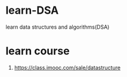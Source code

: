 # learn-DSA

learn data structures and algorithms(DSA)



# learn course

1. https://class.imooc.com/sale/datastructure


